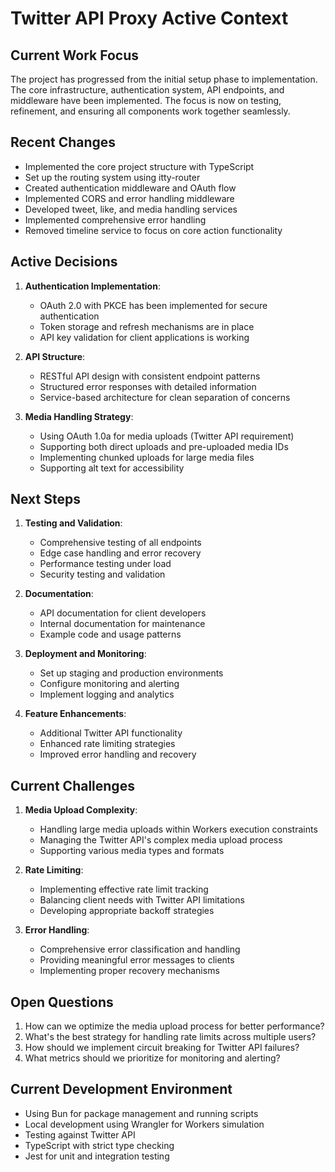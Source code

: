# Twitter API Proxy Active Context

## Current Work Focus

The project has progressed from the initial setup phase to implementation. The core infrastructure, authentication system, API endpoints, and middleware have been implemented. The focus is now on testing, refinement, and ensuring all components work together seamlessly.

## Recent Changes

- Implemented the core project structure with TypeScript
- Set up the routing system using itty-router
- Created authentication middleware and OAuth flow
- Implemented CORS and error handling middleware
- Developed tweet, like, and media handling services
- Implemented comprehensive error handling
- Removed timeline service to focus on core action functionality

## Active Decisions

1. **Authentication Implementation**:
   - OAuth 2.0 with PKCE has been implemented for secure authentication
   - Token storage and refresh mechanisms are in place
   - API key validation for client applications is working

2. **API Structure**:
   - RESTful API design with consistent endpoint patterns
   - Structured error responses with detailed information
   - Service-based architecture for clean separation of concerns

3. **Media Handling Strategy**:
   - Using OAuth 1.0a for media uploads (Twitter API requirement)
   - Supporting both direct uploads and pre-uploaded media IDs
   - Implementing chunked uploads for large media files
   - Supporting alt text for accessibility

## Next Steps

1. **Testing and Validation**:
   - Comprehensive testing of all endpoints
   - Edge case handling and error recovery
   - Performance testing under load
   - Security testing and validation

2. **Documentation**:
   - API documentation for client developers
   - Internal documentation for maintenance
   - Example code and usage patterns

3. **Deployment and Monitoring**:
   - Set up staging and production environments
   - Configure monitoring and alerting
   - Implement logging and analytics

4. **Feature Enhancements**:
   - Additional Twitter API functionality
   - Enhanced rate limiting strategies
   - Improved error handling and recovery

## Current Challenges

1. **Media Upload Complexity**:
   - Handling large media uploads within Workers execution constraints
   - Managing the Twitter API's complex media upload process
   - Supporting various media types and formats

2. **Rate Limiting**:
   - Implementing effective rate limit tracking
   - Balancing client needs with Twitter API limitations
   - Developing appropriate backoff strategies

3. **Error Handling**:
   - Comprehensive error classification and handling
   - Providing meaningful error messages to clients
   - Implementing proper recovery mechanisms

## Open Questions

1. How can we optimize the media upload process for better performance?
2. What's the best strategy for handling rate limits across multiple users?
3. How should we implement circuit breaking for Twitter API failures?
4. What metrics should we prioritize for monitoring and alerting?

## Current Development Environment

- Using Bun for package management and running scripts
- Local development using Wrangler for Workers simulation
- Testing against Twitter API
- TypeScript with strict type checking
- Jest for unit and integration testing
